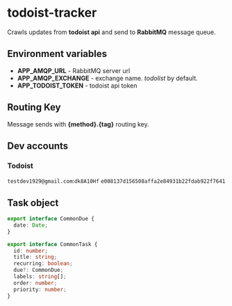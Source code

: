 ﻿# todoist-tracker

Crawls updates from **todoist api** and send to **RabbitMQ** message queue.

## Environment variables

- **APP_AMQP_URL** - RabbitMQ server url
- **APP_AMQP_EXCHANGE** - exchange name. _todolist_ by default.
- **APP_TODOIST_TOKEN** - todoist api token

## Routing Key

Message sends with **{method}.{tag}** routing key.

## Dev accounts

### Todoist

`testdev1929@gmail.com`:`dk8A10Hf`
`e008137d156508affa2e84931b22fdab922f7641`

## Task object

```ts
export interface CommonDue {
  date: Date;
}

export interface CommonTask {
  id: number;
  title: string;
  recurring: boolean;
  due?: CommonDue;
  labels: string[];
  order: number;
  priority: number;
}
```
